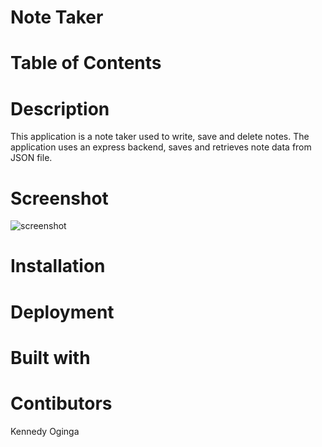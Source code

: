 # Note Taker

# Table of Contents


# Description
This application is a note taker used to write, save and delete notes. The application uses an express backend, saves and retrieves note data from JSON file.

# Screenshot
![screenshot](https://user-images.githubusercontent.com/72943649/101437121-20897180-38d5-11eb-827f-28121534cdb3.PNG)

# Installation


# Deployment


# Built with

# Contibutors
Kennedy Oginga
